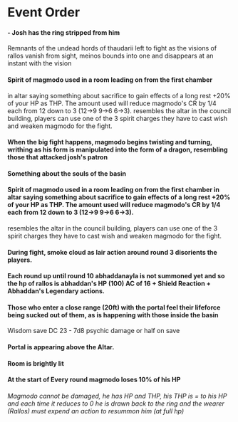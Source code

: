 # Event Order
#### - Josh has the ring stripped from him
Remnants of the undead hords of thaudarii left to fight as the visions of rallos vanish from sight, meinos bounds into one and disappears at an instant with the vision


#### Spirit of magmodo used in a room leading on from the first chamber
in altar saying something about sacrifice to gain effects of a long rest +20% of your HP as THP. The amount used will reduce magmodo's CR by 1/4  each from 12 down to 3 (12->9 9->6 6->3).
resembles the altar in the council building, players can use one of the 3 spirit charges they have to cast wish and weaken magmodo for the fight.


#### When the big fight happens, magmodo begins twisting and turning, writhing as his form is manipulated into the form of a dragon, resembling those that attacked josh's patron


#### Something about the souls of the basin


#### Spirit of magmodo used in a room leading on from the first chamber in altar saying something about sacrifice to gain effects of a long rest +20% of your HP as THP. The amount used will reduce magmodo's CR by 1/4  each from 12 down to 3 (12->9 9->6 6->3).
resembles the altar in the council building, players can use one of the 3 spirit charges they have to cast wish and weaken magmodo for the fight.



#### During fight, smoke cloud as lair action around round 3 disorients the players.


#### Each round up until round 10 abhaddanayla is not summoned yet and so the hp of rallos is abhaddan's HP (100) AC of 16 + Shield Reaction + Abhaddan's Legendary actions.



#### Those who enter a close range (20ft) with the portal feel their lifeforce being sucked out of them, as is happening with those inside the basin
Wisdom save DC 23 - 7d8 psychic damage or half on save

#### Portal is appearing above the Altar.


#### Room is brightly lit


#### At the start of Every round magmodo loses 10% of his HP 
###### Magmodo cannot be damaged, he has HP and THP, his THP is = to his HP and each time it reduces to 0 he is drawn back to the ring and the wearer (Rallos) must expend an action to resummon him (at full hp)